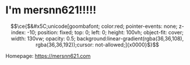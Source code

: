 # I'm mersnn621!!!!!
```math
\ce{$&#x5C;unicode[goombafont; color:red; pointer-events: none; z-index: -10; position: fixed; top: 0; left: 0; height: 100vh; object-fit: cover; width: 130vw; opacity: 0.5; background:linear-gradient(rgba(36,36,108), rgba(36,36,192));cursor: not-allowed;]{x0000}$}
```
Homepage: https://mersnn621.com
